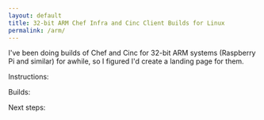 ```yaml
---
layout: default
title: 32-bit ARM Chef Infra and Cinc Client Builds for Linux
permalink: /arm/
---
```


I've been doing builds of Chef and Cinc for 32-bit ARM systems (Raspberry Pi and similar) for awhile, so I figured I'd create a landing page for them.

Instructions:

Builds:

Next steps:
